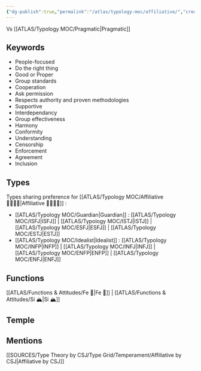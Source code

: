 ```yaml
---
{"dg-publish":true,"permalink":"/atlas/typology-moc/affiliative/","created":"2023-01-01T13:10:48.722+01:00","updated":"2023-04-08T10:59:03.321+02:00"}
---
```


Vs [[ATLAS/Typology MOC/Pragmatic\|Pragmatic]]

## Keywords
- People-focused
- Do the right thing
- Good or Proper
- Group standards
- Cooperation
- Ask permission
- Respects authority and proven methodologies
- Supportive
- Interdependancy
- Group effectiveness
- Harmony
- Conformity
- Understanding
- Censorship
- Enforcement
- Agreement
- Inclusion

## Types 
Types sharing preference for [[ATLAS/Typology MOC/Affiliative 👨‍👩‍👧‍👦\|Affiliative 👨‍👩‍👧‍👦]] : 
- [[ATLAS/Typology MOC/Guardian\|Guardian]] : [[ATLAS/Typology MOC/ISFJ\|ISFJ]] | [[ATLAS/Typology MOC/ISTJ\|ISTJ]] | [[ATLAS/Typology MOC/ESFJ\|ESFJ]] | [[ATLAS/Typology MOC/ESTJ\|ESTJ]]
- [[ATLAS/Typology MOC/Idealist\|Idealist]] : [[ATLAS/Typology MOC/INFP\|INFP]] | [[ATLAS/Typology MOC/INFJ\|INFJ]] | [[ATLAS/Typology MOC/ENFP\|ENFP]] | [[ATLAS/Typology MOC/ENFJ\|ENFJ]] 

## Functions 
[[ATLAS/Functions & Attitudes/Fe 💉\|Fe 💉]] | [[ATLAS/Functions & Attitudes/Si 🏔️\|Si 🏔️]]

## Temple 


## Mentions
[[SOURCES/Type Theory by CSJ/Type Grid/Temperament/Affiliative by CSJ\|Affiliative by CSJ]]

